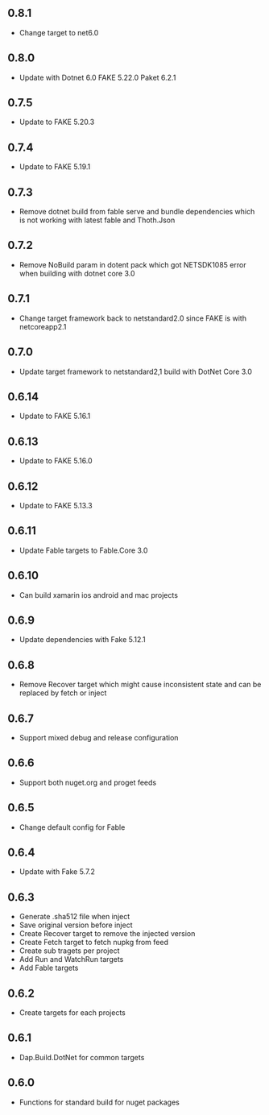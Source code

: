 ## 0.8.1
* Change target to net6.0

## 0.8.0
* Update with Dotnet 6.0 FAKE 5.22.0 Paket 6.2.1

## 0.7.5
* Update to FAKE 5.20.3

## 0.7.4
* Update to FAKE 5.19.1

## 0.7.3
* Remove dotnet build from fable serve and bundle dependencies which is not working with latest fable and Thoth.Json

## 0.7.2
* Remove NoBuild param in dotent pack which got NETSDK1085 error when building with dotnet core 3.0

## 0.7.1
* Change target framework back to netstandard2.0 since FAKE is with netcoreapp2.1

## 0.7.0
* Update target framework to netstandard2,1 build with DotNet Core 3.0

## 0.6.14
* Update to FAKE 5.16.1

## 0.6.13
* Update to FAKE 5.16.0

## 0.6.12
* Update to FAKE 5.13.3

## 0.6.11
* Update Fable targets to Fable.Core 3.0

## 0.6.10
* Can build xamarin ios android and mac projects

## 0.6.9
* Update dependencies with Fake 5.12.1

## 0.6.8
* Remove Recover target which might cause inconsistent state and can be replaced by fetch or inject

## 0.6.7
* Support mixed debug and release configuration

## 0.6.6
* Support both nuget.org and proget feeds

## 0.6.5
* Change default config for Fable

## 0.6.4
* Update with Fake 5.7.2

## 0.6.3
* Generate .sha512 file when inject
* Save original version before inject
* Create Recover target to remove the injected version
* Create Fetch target to fetch nupkg from feed
* Create sub tragets per project
* Add Run and WatchRun targets
* Add Fable targets

## 0.6.2
* Create targets for each projects

## 0.6.1
* Dap.Build.DotNet for common targets

## 0.6.0
* Functions for standard build for nuget packages
